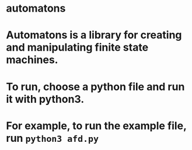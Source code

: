 # automatons
# Automatons is a library for creating and manipulating finite state machines.
# To run, choose a python file and run it with python3.
# For example, to run the example file, run `python3 afd.py`
